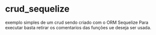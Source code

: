 # crud_sequelize
exemplo simples de um crud sendo criado com o ORM Sequelize
Para executar basta retirar os comentarios das funções ue deseja ser usada.
